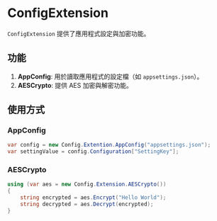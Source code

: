 # ConfigExtension

`ConfigExtension` 提供了應用程式設定與加密功能。

## 功能

1. **AppConfig**: 用於讀取應用程式的設定檔（如 `appsettings.json`）。
2. **AESCrypto**: 提供 AES 加密與解密功能。

## 使用方式

### AppConfig

```csharp
var config = new Config.Extention.AppConfig("appsettings.json");
var settingValue = config.Configuration["SettingKey"];
```

### AESCrypto

```csharp
using (var aes = new Config.Extension.AESCrypto())
{
    string encrypted = aes.Encrypt("Hello World");
    string decrypted = aes.Decrypt(encrypted);
}
```